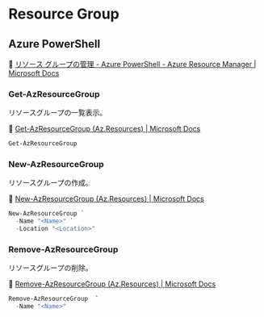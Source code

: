 # Resource Group

## Azure PowerShell

:link: [リソース グループの管理 - Azure PowerShell - Azure Resource Manager | Microsoft Docs](https://docs.microsoft.com/ja-jp/azure/azure-resource-manager/management/manage-resource-groups-powershell)  

### Get-AzResourceGroup

リソースグループの一覧表示。  

:link: [Get-AzResourceGroup (Az.Resources) | Microsoft Docs](https://docs.microsoft.com/ja-jp/powershell/module/az.resources/get-azresourcegroup)  

```powershell
Get-AzResourceGroup
```

### New-AzResourceGroup

リソースグループの作成。  

:link: [New-AzResourceGroup (Az.Resources) | Microsoft Docs](https://docs.microsoft.com/ja-jp/powershell/module/az.resources/new-azresourcegroup)  


```powershell
New-AzResourceGroup `
  -Name "<Name>" `
  -Location "<Location>"
```

### Remove-AzResourceGroup 

リソースグループの削除。 

:link: [Remove-AzResourceGroup (Az.Resources) | Microsoft Docs](https://docs.microsoft.com/ja-jp/powershell/module/az.resources/remove-azresourcegroup)  

```powershell
Remove-AzResourceGroup  `
  -Name "<Name>"
```

